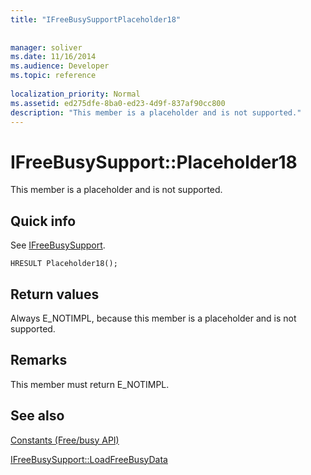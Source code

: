 ```yaml
---
title: "IFreeBusySupportPlaceholder18"
 
 
manager: soliver
ms.date: 11/16/2014
ms.audience: Developer
ms.topic: reference
 
localization_priority: Normal
ms.assetid: ed275dfe-8ba0-ed23-4d9f-837af90cc800
description: "This member is a placeholder and is not supported."
---
```


# IFreeBusySupport::Placeholder18

This member is a placeholder and is not supported.
  
## Quick info

See [IFreeBusySupport](ifreebusysupport.md).
  
```
HRESULT Placeholder18();
```

## Return values

Always E_NOTIMPL, because this member is a placeholder and is not supported.
  
## Remarks

This member must return E_NOTIMPL.
  
## See also



[Constants (Free/busy API)](constants-free-busy-api.md)
  
[IFreeBusySupport::LoadFreeBusyData](ifreebusysupport-loadfreebusydata.md)

